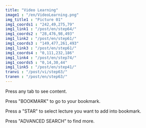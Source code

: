 ```yaml
---
title: "Video Learning"
image1 : "/en/VideoLearning.png"
img_title1 : "Picture 01"
img1_coords1 : "242,49,275,79"
img1_link1 : "/post/en/step64/"
img1_coords2 : "28,476,98,493"
img1_link2 : "/post/en/step61/"
img1_coords3 : "149,477,261,493"
img1_link3 : "/post/en/step61/"
img1_coords4 : "0,111,232,186"
img1_link4 : "/post/en/step74/"
img1_coords5 : "0,14,30,44"
img1_link5 : "/post/en/step41/"
tranvi : "/post/vi/step63/"
tranen : "/post/en/step63/"
---
```

Press any tab to see content.

Press "BOOKMARK" to go to your bookmark.

Press a "STAR" to select lecture you want to add into bookmark.

Press "ADVANCED SEARCH" to find more.